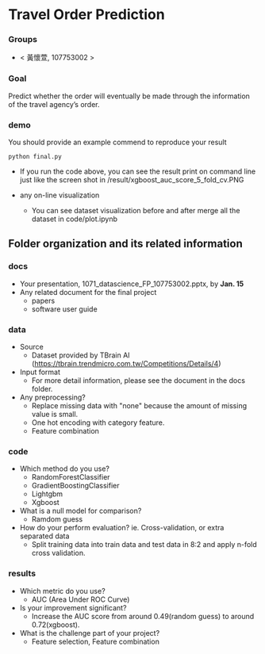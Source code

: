 # Travel Order Prediction

### Groups
* < 黃懷萱, 107753002 >

### Goal
Predict whether the order will eventually be made through the information of the travel agency’s order.

### demo
You should provide an example commend to reproduce your result
```
python final.py
```

* If you run the code above, you can see the result print on command line just like the screen shot in /result/xgboost_auc_score_5_fold_cv.PNG

* any on-line visualization
  * You can see dataset visualization before and after merge all the dataset in code/plot.ipynb

## Folder organization and its related information

### docs
* Your presentation, 1071_datascience_FP_107753002.pptx, by **Jan. 15**
* Any related document for the final project
  * papers
  * software user guide

### data

* Source
  * Dataset provided by TBrain AI (https://tbrain.trendmicro.com.tw/Competitions/Details/4)
* Input format
  * For more detail information, please see the document in the docs folder.
* Any preprocessing?
  * Replace missing data with "none" because the amount of missing value is small.
  * One hot encoding with category feature.
  * Feature combination

### code

* Which method do you use?
  * RandomForestClassifier
  * GradientBoostingClassifier
  * Lightgbm
  * Xgboost
* What is a null model for comparison?
  * Ramdom guess
* How do your perform evaluation? ie. Cross-validation, or extra separated data
  * Split training data into train data and test data in 8:2 and apply n-fold cross validation.

### results

* Which metric do you use?
  * AUC (Area Under ROC Curve)
* Is your improvement significant?
  * Increase the AUC score from around 0.49(random guess) to around 0.72(xgboost).
* What is the challenge part of your project?
  * Feature selection, Feature combination